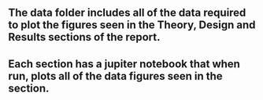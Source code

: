 ## The data folder includes all of the data required to plot the figures seen in the Theory, Design and Results sections of the report.
## Each section has a jupiter notebook that when run, plots all of the data figures seen in the section. 
